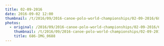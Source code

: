 ```yaml
---
title: 02-09-2016
date: 2016-09-02 12:00
thumbnail: /t/2016/09/2016-canoe-polo-world-championships/02-09-2016/686-img_0688.jpg
photos:
  - original: /2016/09/2016-canoe-polo-world-championships/02-09-2016/686-img_0688.jpg
    thumbnail: /t/2016/09/2016-canoe-polo-world-championships/02-09-2016/686-img_0688.jpg
    title: 686-IMG_0688
---
```

